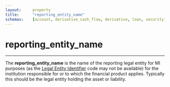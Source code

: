 ```yaml
---
layout:		property
title:		"reporting_entity_name"
schemas:	[account, derivative_cash_flow, derivative, loan, security]
---
```


# reporting_entity_name

---

The **reporting_entity_name** is the name of the reporting legal entity for MI purposes (as the [Legal Entity Identifier][lei] code may not be available) for the institution responsible for or to which the financial product applies. Typically this should be the legal entity holding the asset or liability.


[lei]: https://www.gleif.org/
